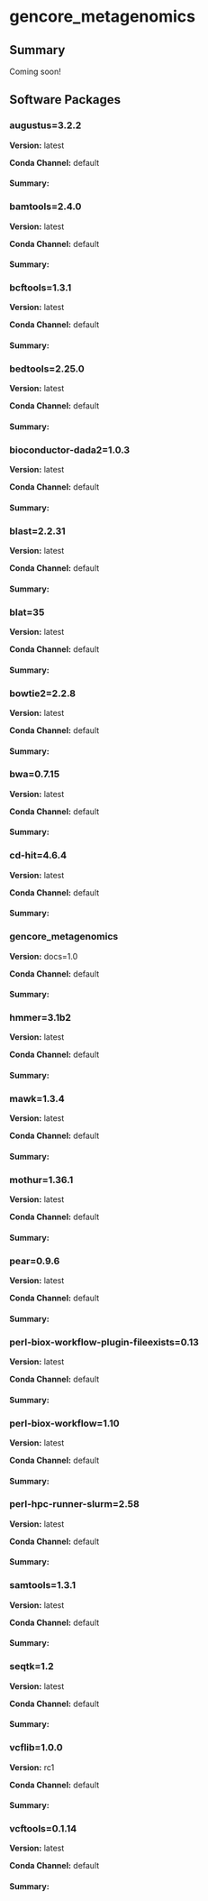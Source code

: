 # gencore_metagenomics
## Summary

Coming soon!

## Software Packages

### augustus=3.2.2
**Version:** latest

**Conda Channel:** default

#### Summary:




### bamtools=2.4.0
**Version:** latest

**Conda Channel:** default

#### Summary:




### bcftools=1.3.1
**Version:** latest

**Conda Channel:** default

#### Summary:




### bedtools=2.25.0
**Version:** latest

**Conda Channel:** default

#### Summary:




### bioconductor-dada2=1.0.3
**Version:** latest

**Conda Channel:** default

#### Summary:




### blast=2.2.31
**Version:** latest

**Conda Channel:** default

#### Summary:




### blat=35
**Version:** latest

**Conda Channel:** default

#### Summary:




### bowtie2=2.2.8
**Version:** latest

**Conda Channel:** default

#### Summary:




### bwa=0.7.15
**Version:** latest

**Conda Channel:** default

#### Summary:




### cd-hit=4.6.4
**Version:** latest

**Conda Channel:** default

#### Summary:




### gencore_metagenomics
**Version:** docs=1.0

**Conda Channel:** default

#### Summary:




### hmmer=3.1b2
**Version:** latest

**Conda Channel:** default

#### Summary:




### mawk=1.3.4
**Version:** latest

**Conda Channel:** default

#### Summary:




### mothur=1.36.1
**Version:** latest

**Conda Channel:** default

#### Summary:




### pear=0.9.6
**Version:** latest

**Conda Channel:** default

#### Summary:




### perl-biox-workflow-plugin-fileexists=0.13
**Version:** latest

**Conda Channel:** default

#### Summary:




### perl-biox-workflow=1.10
**Version:** latest

**Conda Channel:** default

#### Summary:




### perl-hpc-runner-slurm=2.58
**Version:** latest

**Conda Channel:** default

#### Summary:




### samtools=1.3.1
**Version:** latest

**Conda Channel:** default

#### Summary:




### seqtk=1.2
**Version:** latest

**Conda Channel:** default

#### Summary:




### vcflib=1.0.0
**Version:** rc1

**Conda Channel:** default

#### Summary:




### vcftools=0.1.14
**Version:** latest

**Conda Channel:** default

#### Summary:




